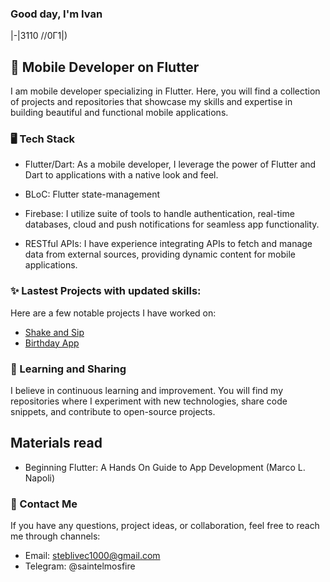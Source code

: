 ### Good day, I'm Ivan

|-|3110 \/\/0Г1|)

## 📱 Mobile Developer on Flutter

I am mobile developer specializing in Flutter. Here, you will find a collection of projects and repositories that showcase my skills and expertise in building beautiful and functional mobile applications.

### 🖥️ Tech Stack

- Flutter/Dart: As a mobile developer, I leverage the power of Flutter and Dart to applications with a native look and feel.

- BLoC: Flutter state-management

- Firebase: I utilize suite of tools to handle authentication, real-time databases, cloud and push notifications for seamless app functionality.

- RESTful APIs: I have experience integrating APIs to fetch and manage data from external sources, providing dynamic content for mobile applications.

### ✨ Lastest Projects with updated skills:

Here are a few notable projects I have worked on:

- [Shake and Sip](https://github.com/DelayStepback/shake_and_sip_app)
- [Birthday App](https://github.com/DelayStepback/birthday-app)


### 📖 Learning and Sharing

I believe in continuous learning and improvement. You will find my repositories where I experiment with new technologies, share code snippets, and contribute to open-source projects.
## Materials read
- Beginning Flutter: A Hands On Guide to App Development (Marco L. Napoli)

### 📡 Contact Me

If you have any questions, project ideas, or collaboration, feel free to reach me through channels:

- Email: steblivec1000@gmail.com
- Telegram: @saintelmosfire
